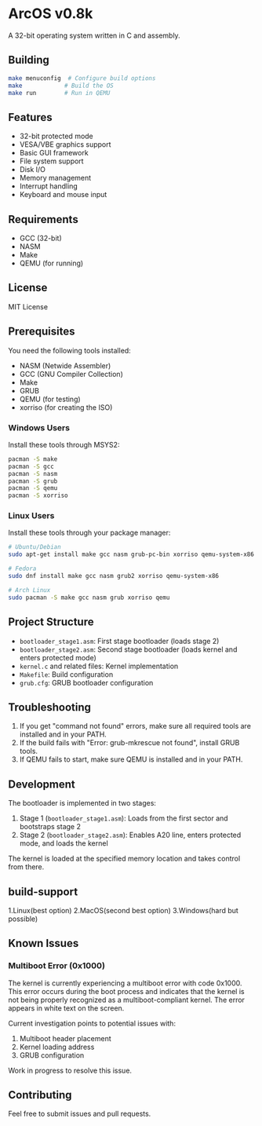 # ArcOS v0.8k

A 32-bit operating system written in C and assembly.

## Building

```bash
make menuconfig  # Configure build options
make            # Build the OS
make run        # Run in QEMU
```

## Features

- 32-bit protected mode
- VESA/VBE graphics support
- Basic GUI framework
- File system support
- Disk I/O
- Memory management
- Interrupt handling
- Keyboard and mouse input

## Requirements

- GCC (32-bit)
- NASM
- Make
- QEMU (for running)

## License

MIT License

## Prerequisites

You need the following tools installed:

- NASM (Netwide Assembler)
- GCC (GNU Compiler Collection)
- Make
- GRUB
- QEMU (for testing)
- xorriso (for creating the ISO)

### Windows Users
Install these tools through MSYS2:
```bash
pacman -S make
pacman -S gcc
pacman -S nasm
pacman -S grub
pacman -S qemu
pacman -S xorriso
```

### Linux Users
Install these tools through your package manager:
```bash
# Ubuntu/Debian
sudo apt-get install make gcc nasm grub-pc-bin xorriso qemu-system-x86

# Fedora
sudo dnf install make gcc nasm grub2 xorriso qemu-system-x86

# Arch Linux
sudo pacman -S make gcc nasm grub xorriso qemu
```

## Project Structure

- `bootloader_stage1.asm`: First stage bootloader (loads stage 2)
- `bootloader_stage2.asm`: Second stage bootloader (loads kernel and enters protected mode)
- `kernel.c` and related files: Kernel implementation
- `Makefile`: Build configuration
- `grub.cfg`: GRUB bootloader configuration

## Troubleshooting

1. If you get "command not found" errors, make sure all required tools are installed and in your PATH.
2. If the build fails with "Error: grub-mkrescue not found", install GRUB tools.
3. If QEMU fails to start, make sure QEMU is installed and in your PATH.

## Development

The bootloader is implemented in two stages:
1. Stage 1 (`bootloader_stage1.asm`): Loads from the first sector and bootstraps stage 2
2. Stage 2 (`bootloader_stage2.asm`): Enables A20 line, enters protected mode, and loads the kernel

The kernel is loaded at the specified memory location and takes control from there. 

## build-support

1.Linux(best option)
2.MacOS(second best option)
3.Windows(hard but possible)

## Known Issues

### Multiboot Error (0x1000)
The kernel is currently experiencing a multiboot error with code 0x1000. This error occurs during the boot process and indicates that the kernel is not being properly recognized as a multiboot-compliant kernel. The error appears in white text on the screen.

Current investigation points to potential issues with:
1. Multiboot header placement
2. Kernel loading address
3. GRUB configuration

Work in progress to resolve this issue.

## Contributing

Feel free to submit issues and pull requests.
